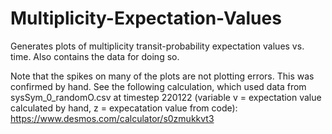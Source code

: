 # Multiplicity-Expectation-Values
Generates plots of multiplicity transit-probability expectation values vs. time. Also contains the data for doing so.

Note that the spikes on many of the plots are not plotting errors. This was confirmed by hand. See the following calculation, which used data from sysSym_0_randomO.csv at timestep 220122 (variable v = expectation value calculated by hand, z = expecatation value from code): https://www.desmos.com/calculator/s0zmukkvt3
